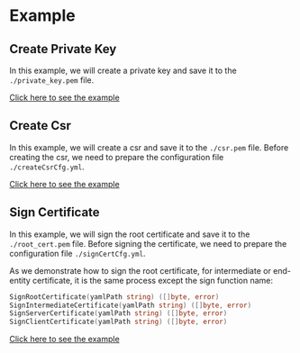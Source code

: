 # Example

## Create Private Key

In this example, we will create a private key and save it to the `./private_key.pem` file.

[Click here to see the example](./create_privateKey/)

## Create Csr

In this example, we will create a csr and save it to the `./csr.pem` file. Before creating the csr, we need to prepare the configuration file `./createCsrCfg.yml`.

[Click here to see the example](./create_csr/)

## Sign Certificate

In this example, we will sign the root certificate and save it to the `./root_cert.pem` file. Before signing the certificate, we need to prepare the configuration file `./signCertCfg.yml`.

As we demonstrate how to sign the root certificate, for intermediate or end-entity certificate, it is the same process except the sign function name:

```go
SignRootCertificate(yamlPath string) ([]byte, error)
SignIntermediateCertificate(yamlPath string) ([]byte, error)
SignServerCertificate(yamlPath string) ([]byte, error)
SignClientCertificate(yamlPath string) ([]byte, error)
```

[Click here to see the example](./sign_cert/)
